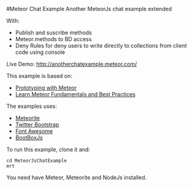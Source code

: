 #Meteor Chat Example
Another MeteorJs chat example extended

With:
- Publish and suscribe methods
- Meteor.methods to BD access
- Deny Rules for deny users to write directly to collections from client code using console

Live Demo:
http://anotherchatexample.meteor.com/


This example is based on:
- [Prototyping with Meteor](http://net.tutsplus.com/tutorials/javascript-ajax/prototyping-with-meteor/ "Prototyping with Meteor")
- [Learn Meteor Fundamentals and Best Practices](http://andrewscala.com/meteor/ "Learn Meteor Fundamentals and Best Practices")


The examples uses:
- [Meteorite](https://github.com/oortcloud/meteorite "Meteorite")
- [Twitter Bootstrap](http://twitter.github.com/bootstrap/ "Twitter Bootstrap")
- [Font Awesome](http://fortawesome.github.com/Font-Awesome/ "Font Awesome")
- [BootBoxJs](http://bootboxjs.com/ "BootBoxJs")


To run this example, clone it and:
	
	cd MeteorJsChatExample
	mrt

You need have Meteor, Meteorite and NodeJs installed.



